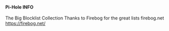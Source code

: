 #### Pi-Hole INFO

The Big Blocklist Collection
Thanks to Firebog for the great lists firebog.net
https://firebog.net/
